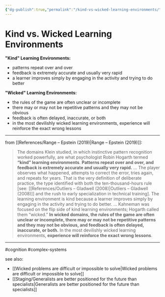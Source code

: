 ```yaml
---
{"dg-publish":true,"permalink":"/kind-vs-wicked-learning-environments/"}
---
```



# Kind vs. Wicked Learning Environments

**"Kind" Learning Environments:**
- patterns repeat over and over
- feedback is extremely accurate and usually very rapid
- a learner improves simply by engaging in the activity and trying to do better

**"Wicked" Learning Environments:**
- the rules of the game are often unclear or incomplete
- there may or may not be repetitive patterns and they may not be obvious
- feedback is often delayed, inaccurate, or both
- in the most devilishly wicked learning environments, experience will reinforce the exact wrong lessons

---

from [[References/Range – Epstein (2019)\|Range – Epstein (2019)]]:

> The domains Klein studied, in which instinctive pattern recognition worked powerfully, are what psychologist Robin Hogarth termed **“kind” learning environments**. **Patterns repeat over and over, and feedback is extremely accurate and usually very rapid.**
> …
> The player observes what happened, attempts to correct the error, tries again, and repeats for years. That is the very definition of deliberate practice, the type identified with both the ten-thousand-hours rule \[see: [[References/Outliers – Gladwell (2008)\|Outliers – Gladwell (2008)]] and the rush to early specialization in technical training\]. The learning environment is kind because a learner improves simply by engaging in the activity and trying to do better.
> …
> Kahneman was focused on the flip side of kind learning environments; Hogarth called them “wicked.” **In wicked domains, the rules of the game are often unclear or incomplete, there may or may not be repetitive patterns and they may not be obvious, and feedback is often delayed, inaccurate, or both.** In the most devilishly wicked learning environments, **experience will reinforce the exact wrong lessons**.
 


---
#cognition #complex-systems 

see also:
- [[Wicked problems are difficult or impossible to solve\|Wicked problems are difficult or impossible to solve]]
- [[Staging/Generalists are better positioned for the future than specialists\|Generalists are better positioned for the future than specialists]]